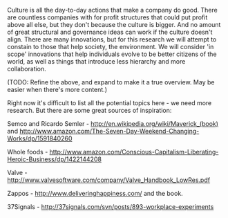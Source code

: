 Culture is all the day-to-day actions that make a company do good. There are countless companies with 
for profit structures that could put profit above all else, but they don't because the culture is bigger. And
no amount of great structural and governance ideas can work if the culture doesn't align. There are many innovations, 
but for this research we will attempt to constain to those that help society, the environment. We will consider 'in 
scope' innovations that help individuals evolve to be better citizens of the world, as well as things that introduce
less hierarchy and more collaboration.

(TODO: Refine the above, and expand to make it a true overview. May be easier when there's more content.)

Right now it's difficult to list all the potential topics here - we need more research. But there are some great 
sources of inspiration:


Semco and Ricardo Semler - http://en.wikipedia.org/wiki/Maverick_(book) and http://www.amazon.com/The-Seven-Day-Weekend-Changing-Works/dp/1591840260

Whole foods - http://www.amazon.com/Conscious-Capitalism-Liberating-Heroic-Business/dp/1422144208

Valve - http://www.valvesoftware.com/company/Valve_Handbook_LowRes.pdf

Zappos - http://www.deliveringhappiness.com/ and the book.

37Signals - http://37signals.com/svn/posts/893-workplace-experiments
